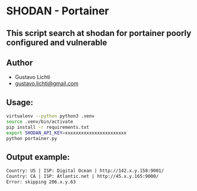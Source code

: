 # SHODAN - Portainer 

## This script search at shodan for portainer poorly configured and vulnerable

## Author

- Gustavo Lichti
- gustavo.lichti@gmail.com


## Usage: 

```bash
virtualenv --python python3 .venv
source .venv/bin/activate
pip install -r requirements.txt
export SHODAN_API_KEY=xxxxxxxxxxxxxxxxxxxxxxx
python portainer.py 
```

## Output example:

```txt
Country: US | ISP: Digital Ocean | http://142.x.y.158:9001/
Country: CA | ISP: Atlantic.net | http://45.x.y.165:9000/
Error: skipping 206.x.y.63
```
